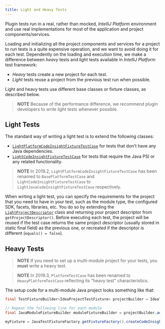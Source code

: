 ```yaml
---
title: Light and Heavy Tests
---
```

<!-- Copyright 2000-2020 JetBrains s.r.o. and other contributors. Use of this source code is governed by the Apache 2.0 license that can be found in the LICENSE file. -->

Plugin tests run in a real, rather than mocked, *IntelliJ Platform* environment and use real implementations for most of the application and project components/services. 

Loading and initializing all the project components and services for a project to run tests is a quite expensive operation, and we want to avoid doing it for each test. Dependently on the loading and execution time, we make a difference between *heavy* tests and *light* tests available in *IntelliJ Platform* test framework:
 
* *Heavy* tests create a new project for each test.
* *Light* tests reuse a project from the previous test run when possible.

Light and heavy tests use different base classes or fixture classes, as described below.

> **NOTE** Because of the performance difference, we recommend plugin developers to write *light* tests whenever possible.

## Light Tests

The standard way of writing a light test is to extend the following classes:

* [`LightPlatformCodeInsightFixtureTestCase`](upsource:///platform/testFramework/src/com/intellij/testFramework/fixtures/LightPlatformCodeInsightFixtureTestCase.java) for tests that don't have any Java dependencies.
* [`LightCodeInsightFixtureTestCase`](upsource:///java/testFramework/src/com/intellij/testFramework/fixtures/LightCodeInsightFixtureTestCase.java) for tests that require the Java PSI or any related functionality.

> **NOTE** In 2019.2, `LightPlatformCodeInsightFixtureTestCase` has been renamed to `BasePlatformTestCase` and `LightCodeInsightFixtureTestCase` to `LightJavaCodeInsightFixtureTestCase` respectively.

When writing a light test, you can specify the requirements for the project that you need to have in your test, such as the module type, the configured SDK, facets, libraries, etc. You do so by extending the [`LightProjectDescriptor`](upsource:///platform/testFramework/src/com/intellij/testFramework/LightProjectDescriptor.java) class and returning your project descriptor from `getProjectDescriptor()`.
Before executing each test, the project will be reused if the test case returns the same project descriptor (usually stored in static final field) as the previous one, or recreated if the descriptor is different (`equals() = false`).


## Heavy Tests

> **NOTE** If you need to set up a multi-module project for your tests, you **must** write a heavy test. 

> **NOTE** In 2019.3, `PlatformTestCase` has been renamed to `HeavyPlatformTestCase` reflecting its "heavy test" characteristics.

The setup code for a multi-module Java project looks something like that:

```java
final TestFixtureBuilder<IdeaProjectTestFixture> projectBuilder = IdeaTestFixtureFactory.getFixtureFactory().createFixtureBuilder(getName());

// Repeat the following line for each module
final JavaModuleFixtureBuilder moduleFixtureBuilder = projectBuilder.addModule(JavaModuleFixtureBuilder.class);

myFixture = JavaTestFixtureFactory.getFixtureFactory().createCodeInsightFixture(projectBuilder.getFixture());
```
